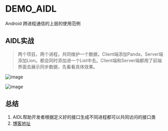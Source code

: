 # DEMO_AIDL
Android 跨进程通信的上层的使用范例


## AIDL实战

> 两个项目，两个进程，共同维护一个数据，Client端添加Panda，Server端添加Lion。都会同时添加进一个List<Animal>中去。Client端和Server端都用了前端界面去展示同步数据，先看看具体效果。

![image](https://kevinrocka.github.io/2018/07/16/android_aidl/app_1.png)

![image](https://kevinrocka.github.io/2018/07/16/android_aidl/app_2.png)


## 总结

1. AIDL帮助开发者根据定义好的接口生成不同进程都可以共同访问的接口类
2. [博客地址](https://kevinrocka.github.io/2018/07/16/android_aidl/)



